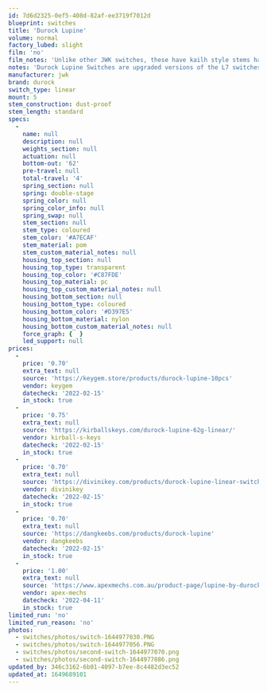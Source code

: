 ```yaml
---
id: 7d6d2325-0ef5-408d-82af-ee3719f7012d
blueprint: switches
title: 'Durock Lupine'
volume: normal
factory_lubed: slight
film: 'no'
film_notes: 'Unlike other JWK switches, these have kailh style stems have clam shell housings which helps out alot. Films will help, but not as well as others.'
notes: 'Durock Lupine Switches are upgraded versions of the L7 switches with improvements towards the wobble between top housing and stem. This is because it has a box style stem with clam shell housing style. It also holds a 2-stage gold long spring for a quicker return.'
manufacturer: jwk
brand: durock
switch_type: linear
mount: 5
stem_construction: dust-proof
stem_length: standard
specs:
  -
    name: null
    description: null
    weights_section: null
    actuation: null
    bottom-out: '62'
    pre-travel: null
    total-travel: '4'
    spring_section: null
    spring: double-stage
    spring_color: null
    spring_color_info: null
    spring_swap: null
    stem_section: null
    stem_type: coloured
    stem_color: '#A7ECAF'
    stem_material: pom
    stem_custom_material_notes: null
    housing_top_section: null
    housing_top_type: transparent
    housing_top_color: '#C87FDE'
    housing_top_material: pc
    housing_top_custom_material_notes: null
    housing_bottom_section: null
    housing_bottom_type: coloured
    housing_bottom_color: '#D397E5'
    housing_bottom_material: nylon
    housing_bottom_custom_material_notes: null
    force_graph: {  }
    led_support: null
prices:
  -
    price: '0.70'
    extra_text: null
    source: 'https://keygem.store/products/durock-lupine-10pcs'
    vendor: keygem
    datecheck: '2022-02-15'
    in_stock: true
  -
    price: '0.75'
    extra_text: null
    source: 'https://kirballskeys.com/durock-lupine-62g-linear/'
    vendor: kirball-s-keys
    datecheck: '2022-02-15'
    in_stock: true
  -
    price: '0.70'
    extra_text: null
    source: 'https://divinikey.com/products/durock-lupine-linear-switches'
    vendor: divinikey
    datecheck: '2022-02-15'
    in_stock: true
  -
    price: '0.70'
    extra_text: null
    source: 'https://dangkeebs.com/products/durock-lupine'
    vendor: dangkeebs
    datecheck: '2022-02-15'
    in_stock: true
  -
    price: '1.00'
    extra_text: null
    source: 'https://www.apexmechs.com.au/product-page/lupine-by-durock'
    vendor: apex-mechs
    datecheck: '2022-04-11'
    in_stock: true
limited_run: 'no'
limited_run_reason: 'no'
photos:
  - switches/photos/switch-1644977030.PNG
  - switches/photos/switch-1644977056.PNG
  - switches/photos/second-switch-1644977070.png
  - switches/photos/second-switch-1644977086.png
updated_by: 346c3162-6b01-4097-b7ee-8c4482d3ec52
updated_at: 1649689101
---
```

